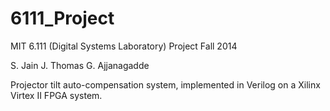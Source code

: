 6111_Project
============

MIT 6.111 (Digital Systems Laboratory) Project
Fall 2014

S. Jain
J. Thomas
G. Ajjanagadde

Projector tilt auto-compensation system, implemented in 
Verilog on a Xilinx Virtex II FPGA system. 